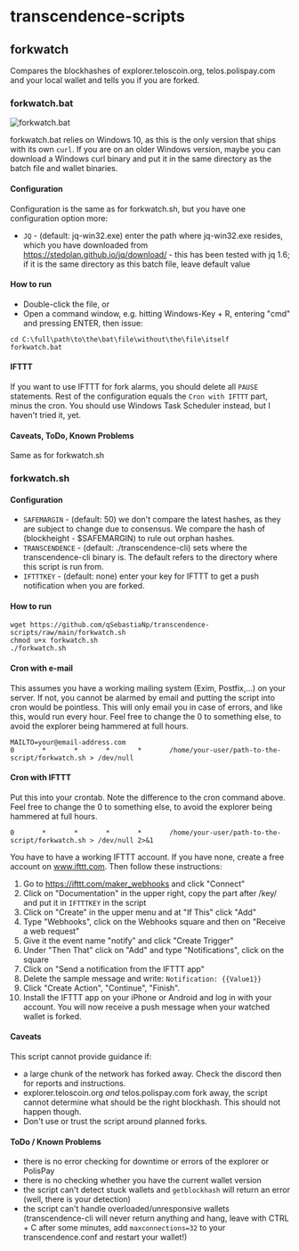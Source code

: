 # transcendence-scripts

## forkwatch
Compares the blockhashes of explorer.teloscoin.org, telos.polispay.com and your local wallet and tells you if you are forked.

### forkwatch.bat

![forkwatch.bat](https://abload.de/img/forkwatch_batch1hj83.png)

forkwatch.bat relies on Windows 10, as this is the only version that ships with its own `curl`. If you are on an older Windows version, maybe you can download a Windows curl binary and put it in the same directory as the batch file and wallet binaries.

#### Configuration
Configuration is the same as for forkwatch.sh, but you have one configuration option more:
* `JQ` - (default: jq-win32.exe) enter the path where jq-win32.exe resides, which you have downloaded from https://stedolan.github.io/jq/download/ - this has been tested with jq 1.6; if it is the same directory as this batch file, leave default value

#### How to run
* Double-click the file, or
* Open a command window, e.g. hitting Windows-Key + R, entering "cmd" and pressing ENTER, then issue:
```
cd C:\full\path\to\the\bat\file\without\the\file\itself
forkwatch.bat
```

#### IFTTT
If you want to use IFTTT for fork alarms, you should delete all `PAUSE` statements.
Rest of the configuration equals the `Cron with IFTTT` part, minus the cron. You should use Windows Task Scheduler instead, but I haven't tried it, yet.

#### Caveats, ToDo, Known Problems
Same as for forkwatch.sh

### forkwatch.sh

#### Configuration
* `SAFEMARGIN` - (default: 50) we don't compare the latest hashes, as they are subject to change due to consensus. We compare the hash of (blockheight - $SAFEMARGIN) to rule out orphan hashes.
* `TRANSCENDENCE` - (default: ./transcendence-cli) sets where the transcendence-cli binary is. The default refers to the directory where this script is run from.
* `IFTTTKEY` - (default: none) enter your key for IFTTT to get a push notification when you are forked.

#### How to run
```
wget https://github.com/qSebastiaNp/transcendence-scripts/raw/main/forkwatch.sh
chmod u+x forkwatch.sh
./forkwatch.sh
```

#### Cron with e-mail
This assumes you have a working mailing system (Exim, Postfix,...) on your server. If not, you cannot be alarmed by email and putting the script into cron would be pointless.
This will only email you in case of errors, and like this, would run every hour. Feel free to change the 0 to something else, to avoid the explorer being hammered at full hours.
```
MAILTO=your@email-address.com
0       *       *       *       *       /home/your-user/path-to-the-script/forkwatch.sh > /dev/null
```

#### Cron with IFTTT
Put this into your crontab. Note the difference to the cron command above.
Feel free to change the 0 to something else, to avoid the explorer being hammered at full hours.
```
0       *       *       *       *       /home/your-user/path-to-the-script/forkwatch.sh > /dev/null 2>&1
```
You have to have a working IFTTT account. If you have none, create a free account on www.ifttt.com. Then follow these instructions:
1. Go to https://ifttt.com/maker_webhooks and click "Connect"
1. Click on "Documentation" in the upper right, copy the part after /key/ and put it in `IFTTTKEY` in the script
1. Click on "Create" in the upper menu and at "If This" click "Add"
1. Type "Webhooks", click on the Webhooks square and then on "Receive a web request"
1. Give it the event name "notify" and click "Create Trigger"
1. Under "Then That" click on "Add" and type "Notifications", click on the square
1. Click on "Send a notification from the IFTTT app"
1. Delete the sample message and write: `Notification: {{Value1}}`
1. Click "Create Action", "Continue", "Finish".
1. Install the IFTTT app on your iPhone or Android and log in with your account. You will now receive a push message when your watched wallet is forked.

#### Caveats
This script cannot provide guidance if:
* a large chunk of the network has forked away. Check the discord then for reports and instructions.
* explorer.teloscoin.org *and* telos.polispay.com fork away, the script cannot determine what should be the right blockhash. This should not happen though.
* Don't use or trust the script around planned forks.

#### ToDo / Known Problems
* there is no error checking for downtime or errors of the explorer or PolisPay
* there is no checking whether you have the current wallet version
* the script can't detect stuck wallets and `getblockhash` will return an error (well, there is your detection)
* the script can't handle overloaded/unresponsive wallets (transcendence-cli will never return anything and hang, leave with CTRL + C after some minutes, add `maxconnections=32` to your transcendence.conf and restart your wallet!)
